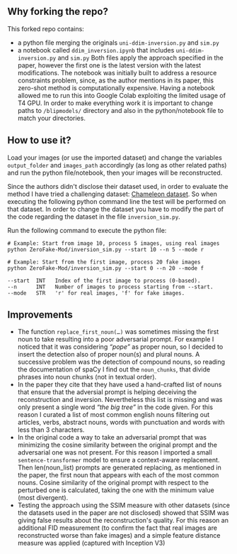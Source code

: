 ## Why forking the repo?
This forked repo contains:
- a python file merging the originals `uni-ddim-inversion.py` and `sim.py`
- a notebook called `ddim_inversion.ipynb` that includes `uni-ddim-inversion.py` and `sim.py`
Both files apply the approach specified in the paper, however the first one is the latest version with the latest modifications. The notebook was initially built to address a resource constraints problem, since, as the author mentions in its paper, this zero-shot method is computationally expensive. Having a notebook allowed me to run this into Google Colab exploiting the limited usage of T4 GPU.
In order to make everything work it is important to change paths to `/blipmodels/` directory and also in the python/notebook file to match your directories.

## How to use it?
Load your images (or use the imported dataset) and change the variables `output_folder` and `images_path` accordingly (as long as other related paths) and run the python file/notebook, then your images will be reconstructed. 

Since the authors didn't disclose their dataset used, in order to evaluate the method I have tried a challenging dataset: [Chameleon dataset](https://github.com/shilinyan99/AIDE). So when executing the following python command line the test will be performed on that dataset. In order to change the dataset you have to modify the part of the code regarding the dataset in the file `inversion_sim.py`.

Run the following command to execute the python file:
```
# Example: Start from image 10, process 5 images, using real images 
python ZeroFake-Mod/inversion_sim.py --start 10 --n 5 --mode r

# Example: Start from the first image, process 20 fake images
python ZeroFake-Mod/inversion_sim.py --start 0 --n 20 --mode f

--start  INT   Index of the first image to process (0-based).
--n      INT   Number of images to process starting from --start.
--mode   STR   'r' for real images, 'f' for fake images.
```

## Improvements
- The function `replace_first_noun(…)` was sometimes missing the first noun to take resulting into a poor adversarial prompt. For example I noticed that it was considering *“pope”* as proper noun, so I decided to insert the detection also of proper noun(s) and plural nouns. A successive problem was the detection of compound nouns, so reading the documentation of spaCy I find out the `noun_chunks`, that divide phrases into noun chunks (not in textual order).
- In the paper they cite that they have used a hand-crafted list of nouns that ensure that the adversial prompt is helping deceiving the reconstruction and inversion. Nevertheless this list is missing and was only present a single word *“the big tree”* in the code given. For this reason I curated a list of most common english nouns filtering out articles, verbs, abstract nouns, words with punctuation and words with less than 3 characters.
- In the original code a way to take an adversarial prompt that was minimizing the cosine similarity between the original prompt and the adversarial one was not present. For this reason I imported a small `sentence-transformer` model to ensure a context-aware replacement. Then len(noun_list) prompts are generated replacing, as mentioned in the paper, the first noun that appears with each of the most common nouns. Cosine similarity of the original prompt with respect to the perturbed one is calculated, taking the one with the minimum value (most divergent).
- Testing the approach using the SSIM measure with other datasets (since the datasets used in the paper are not disclosed) showed that SSIM was giving false results about the reconstruction's quality. For this reason an additional FID measurement (to confirm the fact that real images are reconstructed worse than fake images) and a simple feature distance measure was applied (captured with Inception V3)





